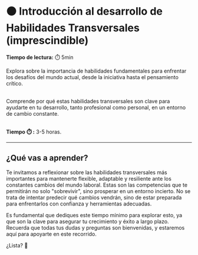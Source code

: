 # ⚫ Introducción al desarrollo de Habilidades Transversales (imprescindible)

**Tiempo de lectura:** ⏱️️️ 5min

<!-- El siguiente bloque de comentario se usa también  para mostrar un preview o resumen del program, skill o module en thumbnails de FE (por ejemplo) -->
<!-- preview:start -->
  <p>Explora sobre la importancia de habilidades fundamentales para enfrentar los desafíos del mundo actual, desde la iniciativa hasta el pensamiento crítico.</p> 
 <p><br>Comprende por qué estas habilidades transversales son clave para ayudarte en tu desarrollo, tanto profesional como personal, en un entorno de cambio constante.</p> 
 <p><br><b>Tiempo ⏱️️ :</b> 3-5 horas.</p>
<!-- preview:end -->

---

## ¿Qué vas a aprender?
Te invitamos a reflexionar sobre las habilidades transversales más importantes para mantenerte flexible, adaptable y resiliente ante los constantes cambios del mundo laboral. Estas son las competencias que te permitirán no solo "sobrevivir", sino prosperar en un entorno incierto. No se trata de intentar predecir qué cambios vendrán, sino de estar preparada para enfrentarlos con confianza y herramientas adecuadas.

Es fundamental que dediques este tiempo mínimo para explorar esto, ya que son la clave para asegurar tu crecimiento y éxito a largo plazo. Recuerda que todas tus dudas y preguntas son bienvenidas, y estaremos aquí para apoyarte en este recorrido.

¿Lista? 🚀